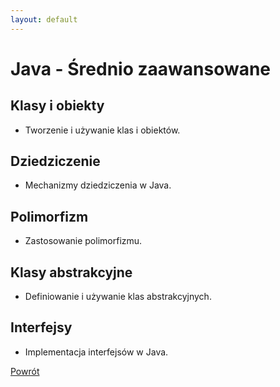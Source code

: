 ```yaml
---
layout: default
---
```


# Java - Średnio zaawansowane

## Klasy i obiekty
- Tworzenie i używanie klas i obiektów.

## Dziedziczenie
- Mechanizmy dziedziczenia w Java.

## Polimorfizm
- Zastosowanie polimorfizmu.

## Klasy abstrakcyjne
- Definiowanie i używanie klas abstrakcyjnych.

## Interfejsy
- Implementacja interfejsów w Java.

[Powrót](../)
